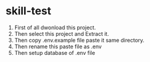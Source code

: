 # skill-test

1. First of all dwonload this project.
2. Then select this project and Extract it.
3. Then copy .env.example file paste it same directory.
4. Then rename this paste file as .env
5. Then setup database of .env file
